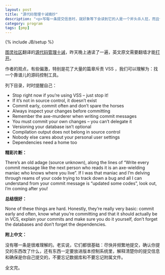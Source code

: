 ```yaml
---
layout: post
title: "源代码管理十诫摘抄"
description: "<p>写每一条提交信息时，就好象等下会读到它的人是一个斧头杀人狂，而且他还知道你住在哪里。</p><p>没有哪一条是很难理解的。老实说，它们都很基础：尽快并频繁地提交，确认你提交的东西改了什么，还有东西一定要放进版本控制系统里，解释清楚你的提交信息和确保是你自己提交的，不要忘记数据库和不要忘记附属文件。</p>"
category: program
tags: [pmp]
---
```

{% include JB/setup %}

[图灵社区](http://www.ituring.com.cn/)翻译的[源代码管理十诫](http://www.ituring.com.cn/article/1322)，昨天晚上通读了一遍，英文原文需要翻墙才能[打开](http://www.troyhunt.com/2011/05/10-commandments-of-good-source-control.html)。

作者的观点，有些偏激，特别是花了大量的篇章斥责 VSS ，我们可以理解为：找一个靠谱儿的源码控制工具。

列下目录，时时提醒自己：

* Stop right now if you’re using VSS – just stop it!
* If it’s not in source control, it doesn’t exist
* Commit early, commit often and don’t spare the horses
* Always inspect your changes before committing
* Remember the axe-murderer when writing commit messages
* You must commit your own changes – you can’t delegate it
* Versioning your database isn’t optional
* Compilation output does not belong in source control
* Nobody else cares about your personal user settings
* Dependencies need a home too


**精彩片断：**

There’s an old adage (source unknown), along the lines of “Write every commit message like the next person who reads it is an axe-wielding maniac who knows where you live”. If I was that maniac and I’m delving through reams of your code trying to track down a bug and all I can understand from your commit message is “updated some codes”, look out, I’m coming after you!

**总结很好：**

None of these things are hard. Honestly, they’re really very basic: commit early and often, know what you’re committing and that it should actually be in VCS, explain your commits and make sure you do it yourself, don’t forget the databases and don’t forget the dependencies. 

**附上中文：**

没有哪一条是很难理解的。老实说，它们都很基础：尽快并频繁地提交，确认你提交的东西改了什么，还有东西一定要放进版本控制系统里，解释清楚你的提交信息和确保是你自己提交的，不要忘记数据库和不要忘记附属文件。

全文完。